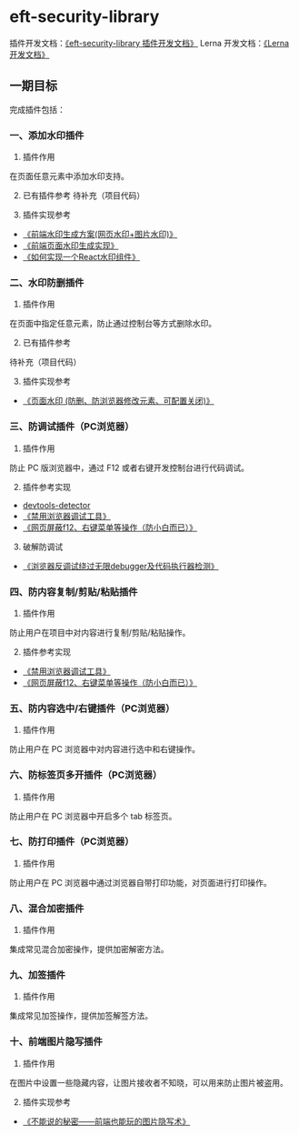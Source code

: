 # eft-security-library

插件开发文档：[《eft-security-library 插件开发文档》](./PLUGIN_DEV_DOC.md)
Lerna 开发文档：[《Lerna 开发文档》](./LERNA_DEV_DOC.md)

## 一期目标

完成插件包括：

### 一、添加水印插件
1. 插件作用

在页面任意元素中添加水印支持。

2. 已有插件参考
待补充（项目代码）

3. 插件实现参考

* [《前端水印生成方案(网页水印+图片水印)》](https://juejin.cn/post/6844903645155164174)
* [《前端页面水印生成实现》](https://juejin.cn/post/6844903650054111246)
* [《如何实现一个React水印组件》](https://juejin.cn/post/6844904099624779790)

### 二、水印防删插件
1. 插件作用

在页面中指定任意元素，防止通过控制台等方式删除水印。

2. 已有插件参考

待补充（项目代码）

3. 插件实现参考

* [《页面水印 (防删、防浏览器修改元素、可配置关闭)》](https://www.jianshu.com/p/eaccb1ea73f9)

### 三、防调试插件（PC浏览器）
1. 插件作用

防止 PC 版浏览器中，通过 F12 或者右键开发控制台进行代码调试。

2. 插件参考实现

* [devtools-detector](https://github.com/AEPKILL/devtools-detector)
* [《禁用浏览器调试工具》](https://www.cnblogs.com/zhangdamin/p/12765602.html)
* [《网页屏蔽f12、右键菜单等操作（防小白而已）》](https://blog.csdn.net/jx950915/article/details/80346530)

3. 破解防调试

* [《浏览器反调试绕过无限debugger及代码执行器检测》](https://blog.csdn.net/Revivedsun/article/details/105448505)

### 四、防内容复制/剪贴/粘贴插件
1. 插件作用

防止用户在项目中对内容进行复制/剪贴/粘贴操作。

2. 插件参考实现

* [《禁用浏览器调试工具》](https://www.cnblogs.com/zhangdamin/p/12765602.html)
* [《网页屏蔽f12、右键菜单等操作（防小白而已）》](https://blog.csdn.net/jx950915/article/details/80346530)

### 五、防内容选中/右键插件（PC浏览器）
1. 插件作用

防止用户在 PC 浏览器中对内容进行选中和右键操作。

### 六、防标签页多开插件（PC浏览器）
1. 插件作用

防止用户在 PC 浏览器中开启多个 tab 标签页。

### 七、防打印插件（PC浏览器）
1. 插件作用

防止用户在 PC 浏览器中通过浏览器自带打印功能，对页面进行打印操作。

### 八、混合加密插件
1. 插件作用

集成常见混合加密操作，提供加密解密方法。

### 九、加签插件
1. 插件作用

集成常见加签操作，提供加签解签方法。

### 十、前端图片隐写插件

1. 插件作用

在图片中设置一些隐藏内容，让图片接收者不知晓，可以用来防止图片被盗用。

2. 插件实现参考

* [《不能说的秘密——前端也能玩的图片隐写术》](http://www.alloyteam.com/2016/03/image-steganography/)

